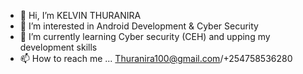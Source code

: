 - 👋 Hi, I’m KELVIN THURANIRA
- 👀 I’m interested in Android Development & Cyber Security
- 🌱 I’m currently learning Cyber security (CEH) and upping my development skills
- 📫 How to reach me ... Thuranira100@gmail.com/+254758536280

<!---
Thuranira100/Thuranira100 is a ✨ special ✨ repository because its `README.md` (this file) appears on your GitHub profile.
You can click the Preview link to take a look at your changes.
--->
